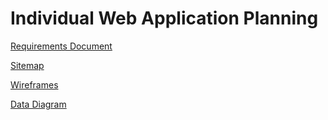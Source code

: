 # Individual Web Application Planning

[Requirements Document](users.md)

[Sitemap](sitemap.md)

[Wireframes](Wireframes.pdf)

[Data Diagram](dataModel.md)